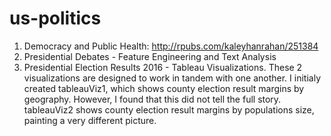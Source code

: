 # us-politics

1. Democracy and Public Health: http://rpubs.com/kaleyhanrahan/251384
2. Presidential Debates - Feature Engineering and Text Analysis
3. Presidential Election Results 2016 - Tableau Visualizations. These 2 visualizations are designed to work in tandem with one another.
        I initialy created tableauViz1, which shows county election result margins by geography.
        However, I found that this did not tell the full story.
        tableauViz2 shows county election result margins by populations size, painting a very different picture.
